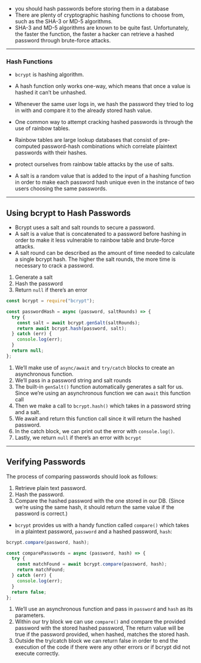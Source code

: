 -  you should hash passwords before storing them in a database
-  There are plenty of cryptographic hashing functions to choose from, such as the SHA-3 or MD-5 algorithms.
-  SHA-3 and MD-5 algorithms are known to be quite fast. Unfortunately, the faster the function, the faster a hacker can retrieve a hashed password through brute-force attacks.

---
### Hash Functions
- `bcrypt` is hashing algorithm.
- A hash function only works one-way, which means that once a value is hashed it can’t be unhashed.
- Whenever the same user logs in, we hash the password they tried to log in with and compare it to the already stored hash value.

- One common way to attempt cracking hashed passwords is through the use of rainbow tables.
- Rainbow tables are large lookup databases that consist of pre-computed password-hash combinations which correlate plaintext passwords with their hashes.

- protect ourselves from rainbow table attacks by the use of salts.
- A salt is a random value that is added to the input of a hashing function in order to make each password hash unique even in the instance of two users choosing the same passwords.

---
## Using bcrypt to Hash Passwords
- Bcrypt uses a salt and salt rounds to secure a password.
- A salt is a value that is concatenated to a password before hashing in order to make it less vulnerable to rainbow table and brute-force attacks.
- A salt round can be described as the amount of time needed to calculate a single bcrypt hash. The higher the salt rounds, the more time is necessary to crack a password.

1. Generate a salt
2. Hash the password
3. Return `null` if there’s an error

```js
const bcrypt = require("bcrypt");

const passwordHash = async (password, saltRounds) => {
  try {
    const salt = await bcrypt.genSalt(saltRounds);
    return await bcrypt.hash(password, salt);
  } catch (err) {
    console.log(err);
  }
  return null;
};
```
1. We’ll make use of `async/await` and `try/catch` blocks to create an asynchronous function.
2. We’ll pass in a password string and salt rounds
3. The built-in `genSalt()` function automatically generates a salt for us. Since we’re using an asynchronous function we can `await` this function call
4. Then we make a call to `bcrypt.hash()` which takes in a password string and a salt.
5. We await and return this function call since it will return the hashed password.
6. In the catch block, we can print out the error with `console.log()`.
7. Lastly, we return `null` if there’s an error with `bcrypt`

---
## Verifying Passwords
The process of comparing passwords should look as follows:
1. Retrieve plain text password.
2. Hash the password.
3. Compare the hashed password with the one stored in our DB. (Since we’re using the same hash, it should return the same value if the password is correct.)

- `bcrypt` provides us with a handy function called `compare()` which takes in a plaintext password, `password` and a hashed password, `hash`:
```js
bcrypt.compare(password, hash);
```
```js
const comparePasswords = async (password, hash) => {
  try {
    const matchFound = await bcrypt.compare(password, hash);
    return matchFound;
  } catch (err) {
    console.log(err);
  }
  return false;
};
```

1. We’ll use an asynchronous function and pass in `password` and `hash` as its parameters.
2. Within our try block we can use `compare()` and compare the provided password with the stored hashed password, The return value will be true if the password provided, when hashed, matches the stored hash.
3. Outside the try/catch block we can return false in order to end the execution of the code if there were any other errors or if bcrypt did not execute correctly.
